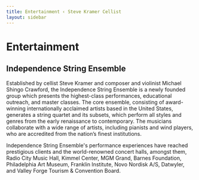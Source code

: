 ```yaml
---
title: Entertainment ‹ Steve Kramer Cellist
layout: sidebar
---
```

# Entertainment
## Independence String Ensemble


Established by cellist Steve Kramer and composer and violinist Michael Shingo Crawford, the Independence String Ensemble is a newly founded group which presents the highest-class performances, educational outreach, and master classes. The core ensemble, consisting of award-winning internationally acclaimed artists based in the United States, generates a string quartet and its subsets, which perform all styles and genres from the early renaissance to contemporary. The musicians collaborate with a wide range of artists, including pianists and wind players, who are accredited from the nation’s finest institutions. 

Independence String Ensemble's performance experiences have reached prestigious clients and the world-renowned concert halls, amongst them, Radio City Music Hall, Kimmel Center, MGM Grand, Barnes Foundation, Philadelphia Art Museum, Franklin Institute, Novo Nordisk A/S, Datwyler, and Valley Forge Tourism & Convention Board.

